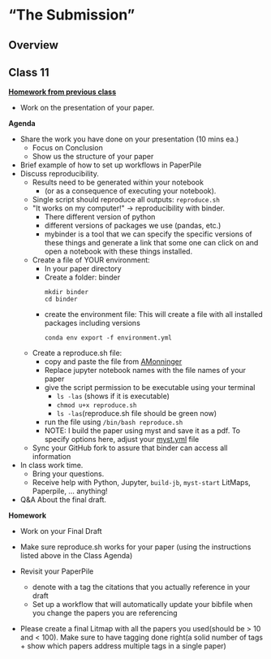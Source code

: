 # “The Submission”

## Overview

## Class 11
**[Homework from previous class](https://github.com/llorracc/as.180.369/tree/main/materials/draft#class-10)**
- Work on the presentation of your paper.


**Agenda**
- Share the work you have done on your presentation (10 mins ea.)
    - Focus on Conclusion
    - Show us the structure of your paper
- Brief example of how to set up workflows in PaperPile
- Discuss reproducibility.
    - Results need to be generated within your notebook
        - (or as a consequence of executing your notebook).
    - Single script should reproduce all outputs: `reproduce.sh`
    - "It works on my computer!" → reproducibility with binder.
        - There different version of python
        - different versions of packages we use (pandas, etc.)
        - mybinder is a tool that we can specify the specific versions of these
          things and generate a link that some one can click on and open a
          notebook with these things installed.
    - Create a file of YOUR environment:
        - In your paper directory
        - Create a folder: binder 
            ```
            mkdir binder
            cd binder
            ```
        - create the environment file: This will create a file with all installed packages including versions
            ```
            conda env export -f environment.yml
            ```
    - Create a reproduce.sh file:
        - copy and paste the file from [AMonninger](../../contrib/AMonninger/Paper_Restructured)
        - Replace jupyter notebook names with the file names of your paper
        - give the script permission to be executable using your terminal
          - ```ls -las``` (shows if it is executable)
          - ```chmod u+x reproduce.sh ```
          - ```ls -las```(reproduce.sh file should be green now)
        - run the file using
            ```/bin/bash reproduce.sh```
        - NOTE: I build the paper using myst and save it as a pdf. To specify options here, adjust your [myst.yml](../../contrib/AMonninger/Paper_Restructured/myst.yml) file
    - Sync your GitHub fork to assure that binder can access all information
- In class work time.
    - Bring your questions.
    - Receive help with Python, Jupyter, `build-jb`, `myst-start` LitMaps, Paperpile, … anything!
- Q&A About the final draft.

**Homework**
- Work on your Final Draft
- Make sure reproduce.sh works for your paper (using the instructions listed above in the Class Agenda)
- Revisit your PaperPile
    - denote with a tag the citations that you actually reference in your draft
    - Set up a workflow that will automatically update your bibfile when you change the papers you are referencing
 
- Please create a final Litmap with all the papers you used(should be > 10 and < 100). Make sure to have tagging done right(a solid number of tags + show which papers address multiple tags in a single paper)
